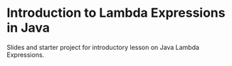 # Introduction to Lambda Expressions in Java

Slides and starter project for introductory lesson on Java Lambda Expressions.
